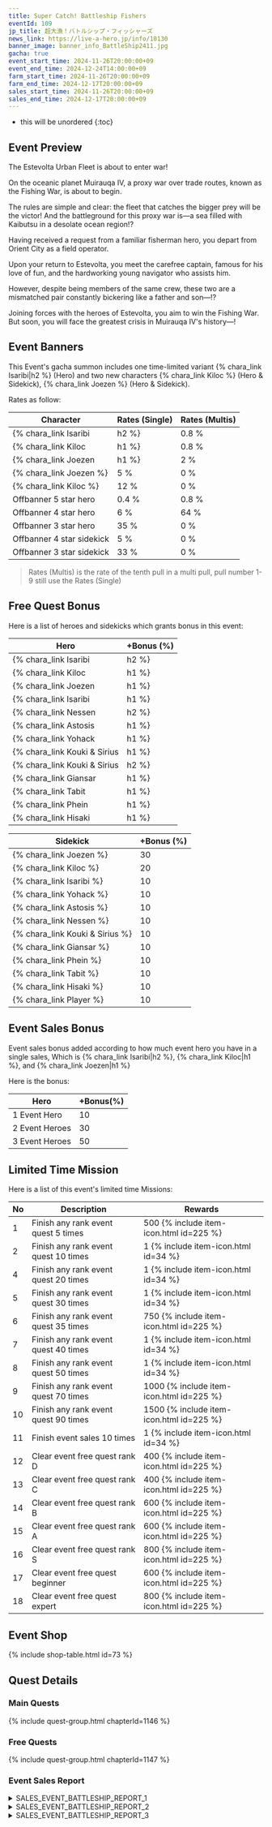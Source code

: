 ```yaml
---
title: Super Catch! Battleship Fishers
eventId: 109
jp_title: 超大漁！バトルシップ・フィッシャーズ
news_link: https://live-a-hero.jp/info/10130
banner_image: banner_info_BattleShip2411.jpg
gacha: true
event_start_time: 2024-11-26T20:00:00+09
event_end_time: 2024-12-24T14:00:00+09
farm_start_time: 2024-11-26T20:00:00+09
farm_end_time: 2024-12-17T20:00:00+09
sales_start_time: 2024-11-26T20:00:00+09
sales_end_time: 2024-12-17T20:00:00+09
---
```


* this will be unordered
{:toc}

## Event Preview

The Estevolta Urban Fleet is about to enter war!

On the oceanic planet Muirauqa IV, a proxy war over trade routes, known as the Fishing War, is about to begin.

The rules are simple and clear: the fleet that catches the bigger prey will be the victor!
And the battleground for this proxy war is—a sea filled with Kaibutsu in a desolate ocean region!?

Having received a request from a familiar fisherman hero, you depart from Orient City as a field operator.

Upon your return to Estevolta, you meet the carefree captain, famous for his love of fun, and the hardworking young navigator who assists him.

However, despite being members of the same crew, these two are a mismatched pair constantly bickering like a father and son—!?

Joining forces with the heroes of Estevolta, you aim to win the Fishing War. But soon, you will face the greatest crisis in Muirauqa IV's history—!

## Event Banners

This Event's gacha summon includes one time-limited variant {% chara_link Isaribi|h2 %} (Hero) and two new characters {% chara_link Kiloc %} (Hero & Sidekick), {% chara_link Joezen %} (Hero & Sidekick).

Rates as follow:

| Character                                                | Rates (Single) | Rates (Multis) |
|----------------------------------------------------------|----------------|----------------|
| {% chara_link Isaribi|h2 %}                               | 0.8 %            | 1.6 %            |
| {% chara_link Kiloc|h1 %}                              | 0.8 %            | 1.6 %            |
| {% chara_link Joezen|h1 %}                             | 2 %              | 32 %             |
| {% chara_link Joezen %}                                 | 5 %              | 0 %             |
| {% chara_link Kiloc %}                                   | 12 %             | 0 %             |
| Offbanner 5 star hero                                    | 0.4 %            | 0.8 %            |
| Offbanner 4 star hero                                    | 6 %              | 64 %             |
| Offbanner 3 star hero                                    | 35 %             | 0 %              |
| Offbanner 4 star sidekick                                | 5 %              | 0 %              |
| Offbanner 3 star sidekick                                | 33 %             | 0 %              |

>Rates (Multis) is the rate of the tenth pull in a multi pull, pull number 1-9 still use the Rates (Single)

## Free Quest Bonus

Here is a list of heroes and sidekicks which grants bonus in this event:

| Hero | +Bonus (%)|
|------------|--------------|
| {% chara_link Isaribi|h2 %} | 40 |
| {% chara_link Kiloc|h1 %}  | 40 |
| {% chara_link Joezen|h1 %}  | 30 |
| {% chara_link Isaribi|h1 %} | 10 |
| {% chara_link Nessen|h2 %}  | 20 |
| {% chara_link Astosis|h1 %} | 20 | 
| {% chara_link Yohack|h1 %} | 10 | 
| {% chara_link Kouki & Sirius|h1 %} | 20 |
| {% chara_link Kouki & Sirius|h2 %} | 20 | 
| {% chara_link Giansar|h1 %} | 20 | 
| {% chara_link Tabit|h1 %} | 20 | 
| {% chara_link Phein|h1 %} | 10 | 
| {% chara_link Hisaki|h1 %} | 10 | 

| Sidekick | +Bonus (%) |
|-------------|---------------|
| {% chara_link Joezen %} | 30 | 
| {% chara_link Kiloc %}  | 20 | 
| {% chara_link Isaribi %}  | 10 | 
| {% chara_link Yohack %}  | 10 | 
| {% chara_link Astosis %}  | 10 |
| {% chara_link Nessen %}  | 10 | 
| {% chara_link Kouki & Sirius %}  | 10 | 
| {% chara_link Giansar %}  | 10 | 
| {% chara_link Phein %}  | 10 | 
| {% chara_link Tabit %}  | 10 | 
| {% chara_link Hisaki %}  | 10 | 
| {% chara_link Player %} | 10 | 

## Event Sales Bonus

Event sales bonus added according to how much event hero you have in a single sales, Which is
{% chara_link Isaribi|h2 %}, {% chara_link Kiloc|h1 %}, and {% chara_link Joezen|h1 %}

Here is the bonus:

| Hero   | +Bonus(%) |
|--------|-----------|
| 1 Event Hero   |     10    |
| 2 Event Heroes |     30    |
| 3 Event Heroes |     50    |

## Limited Time Mission

Here is a list of this event's limited time Missions:

| No  | Description      | Rewards      |
|----|-----------------------------------------------------------|----------------|
| 1  | Finish any rank event quest 5 times | 500 {% include item-icon.html id=225 %}    |
| 2  | Finish any rank event quest 10 times | 1 {% include item-icon.html id=34 %}    |
| 4  | Finish any rank event quest 20 times | 1 {% include item-icon.html id=34 %}    |
| 5  | Finish any rank event quest 30 times | 1 {% include item-icon.html id=34 %}    |
| 6  | Finish any rank event quest 35 times | 750 {% include item-icon.html id=225 %}    |
| 7  | Finish any rank event quest 40 times | 1 {% include item-icon.html id=34 %}    |
| 8  | Finish any rank event quest 50 times | 1 {% include item-icon.html id=34 %}    |
| 9  | Finish any rank event quest 70 times | 1000 {% include item-icon.html id=225 %}    |
| 10  | Finish any rank event quest 90 times | 1500 {% include item-icon.html id=225 %}    |
| 11  | Finish event sales 10 times | 1 {% include item-icon.html id=34 %}    |
| 12 | Clear event free quest rank D  | 400 {% include item-icon.html id=225 %}    |
| 13 | Clear event free quest rank C  | 400 {% include item-icon.html id=225 %}    |
| 14 | Clear event free quest rank B  | 600 {% include item-icon.html id=225 %}    |
| 15 | Clear event free quest rank A  | 600 {% include item-icon.html id=225 %}    |
| 16 | Clear event free quest rank S  | 800 {% include item-icon.html id=225 %}    |
| 17 | Clear event free quest beginner  | 600 {% include item-icon.html id=225 %}    |
| 18 | Clear event free quest expert  | 800 {% include item-icon.html id=225 %}    |

## Event Shop

{% include shop-table.html id=73 %}

## Quest Details

### Main Quests

{% include quest-group.html chapterId=1146 %}

### Free Quests

{% include quest-group.html chapterId=1147 %}

### Event Sales Report

<details><summary>SALES_EVENT_BATTLESHIP_REPORT_1</summary>
<p>休暇でムイラウカⅣを訪れた<code>character0</code>。<br>仕事のことも忘れ、のんびりと都市艦隊の<br>漁業エリアを散策をしていると、<br>釣り体験コーナーが目に留まる。<br><br>せっかくの機会だと、申し込みを済ませて、<br><code>character0</code>は海に向かって竿を振る。<br>魚が掛かるのを静かに待ちながら、<br>ゆっくりとした時間を楽しんでいると、<br>後ろから、困り果てた溜め息が聞こえてくる。<br><br>何かあったのかと、そのヒトに<br>声を掛ける<code>character0</code>。どうやら、大切な<br>ネックレスを失くして、探しても見つからない様子。<br><br>海に落ちてしまっては、もう見つからないと<br>諦める声に、探すのを手伝おうと告げた時、<br><code>character0</code>の竿が大きく揺れる。<br><br>慌てて釣りあげると、そこには、<br>大きな魚と、その頭部に引っ掛かるネックレスが。<br><br>持ち主へとネックレスを手渡す<code>character0</code>。<br>溢れんばかりの感謝の言葉と満面の笑顔に、<br><code>character0</code>も笑って応え、<br>穏やかな気持ちで再び竿を振った。
</p></details>

<details><summary>SALES_EVENT_BATTLESHIP_REPORT_2</summary>
<p>ムイラウカⅣの都市艦隊・エステボルタの<br>PR大使として抜擢された<br><code>character0</code>と<code>character1</code>。<br><br>エステボルタを紹介する為に、<br>人気のグルメと観光スポットを巡る旅を<br>２人の視点で撮影することに。<br><br>海の幸いっぱいの屋台街で、<br>料理を頬張る<code>character0</code>。<br>フォトジェニックな甲板ペイントの上で<br>記念写真を取る<code>character1</code>。<br>色とりどりのジェラートを、それぞれに<br>味見し合いながら笑う２人……<br><br>仕事であることも忘れる程に旅を楽しみ、<br><code>character0</code>と<code>character1</code>は、<br>それを映像に収めていく。<br><br>最後に、マストの前で手を繋いで、<br>ドローンカメラに向かってポーズを取ると、<br>２人のPR大使の旅は無事に終わった。<br><br>満足気にPR用の動画を提出した２人だったが、<br>マストの前で手を繋ぐと深い絆で結ばれるという<br>逸話が生まれることを、この時の彼らはまだ知らない。
</p></details>

<details><summary>SALES_EVENT_BATTLESHIP_REPORT_3</summary>
<p>旅番組の収録でエステボルタを訪れた４人の<br>ヒーローたちは、漁バトルで番組を盛り上げることに。<br><br><code>character0</code>は、一本釣りで大物を狙う。<br>一方、<code>character1</code>は、銛で仕留める作戦。<br><code>character2</code>は網を投げて大漁を目指し、<br>そして、<code>character3</code>は海へと潜り、<br>岩場で貝や小魚を集めようと意気込む。<br><br>いざ、試合開始の合図があると、<br><code>character1</code>は勢い良く海へと飛び込む。<br>狙いをつけて銛を突くが、多くの魚は、<br>別の方向へと逃げていく。<br>そして、その先にあった<code>character2</code>の<br>仕掛けた網に大量の魚が引っ掛かる！<br><br>しかし、水と魚の重さに網ごと引っ張られ、<br>倒れそうになる<code>character2</code>。<br>慌てて、<code>character0</code>は釣り竿から手を離し、<br><code>character2</code>の体を支える。<br>貝を両手に海から出てきた<code>character3</code>は、<br>放置された竿が引いているのを見て、慌てて握る。<br><code>character1</code>も水面から顔を出すと、<br>周りの様子に驚きながら３人の元へと駆け寄っていく。<br><br>最終的に、４人で声を合わせて網を引く。<br>なんとか引き上げると、活きの良い魚が大漁だった。<br><br>
</p></details>
